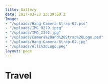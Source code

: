 ```yaml
---
title: Gallery
date: 2017-03-23 23:39:00 Z
Image:
- "/uploads/Hang-Camera-Strap-02.psd"
- "/uploads/IMG_9279.jpeg"
- "/uploads/IMG_2392.jpg"
- "/uploads/Camera%20and%20Strap%20Logo.psd"
- "/uploads/Hang-Camera-Strap-02.jpg"
- "/uploads/Alli%20Logo.png"
layout: page
---
```


# Travel